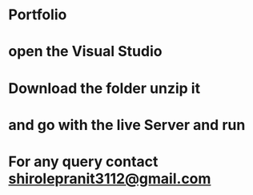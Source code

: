 # Portfolio
# open the Visual Studio 
# Download the folder unzip it
# and go with the live Server and run
# For any query contact shirolepranit3112@gmail.com
